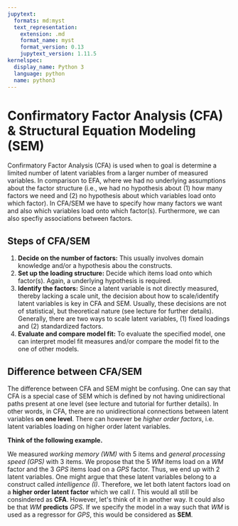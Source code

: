 ```yaml
---
jupytext:
  formats: md:myst
  text_representation:
    extension: .md
    format_name: myst
    format_version: 0.13
    jupytext_version: 1.11.5
kernelspec:
  display_name: Python 3
  language: python
  name: python3
---
```


# Confirmatory Factor Analysis (CFA) & Structural Equation Modeling (SEM)

Confirmatory Factor Analysis (CFA) is used when to goal is determine a limited number of latent variables from a larger number of measured variables. In comparison to EFA, where we had no underlying assumptions about the factor structure (i.e., we had no hypothesis about (1) how many factors we need and (2) no hypothesis about which variables load onto which factor). In CFA/SEM we have to specify how many factors we want and also which variables load onto which factor(s). Furthermore, we can also specfiy associations between factors.

## Steps of CFA/SEM

1. **Decide on the number of factors:** This usually involves domain knowledge and/or a hypothesis abou the constructs.
2. **Set up the loading structure:** Decide which items load onto which factor(s). Again, a underlying hypothesis is required.
3. **Identify the factors:** Since a latent variable is not directly measured, thereby lacking a scale unit, the decision about how to scale/identify latent variables is key in CFA and SEM. Usually, these decisions are not of statistical, but theoretical nature (see lecture for further details). Generally, there are two ways to scale latent variables, (1) fixed loadings and (2) standardized factors.
4. **Evaluate and compare model fit:** To evaluate the specified model, one can interpret model fit measures and/or compare the model fit to the one of other models.

## Difference between CFA/SEM

The difference between CFA and SEM might be confusing. One can say that CFA is a special case of SEM which is defined by not having unidirectional paths present at one level (see lecture and tutorial for further details). In other words, in CFA, there are no unidirectional connections between latent variables **on one level**. There can however be *higher order factors*, i.e. latent variables loading on higher order latent variables. 

**Think of the following example.**

We measured *working memory (WM)* with 5 items and *general processing speed (GPS)* with 3 items. We propose that the 5 *WM* items load on a *WM* factor and the 3 *GPS* items load on a *GPS* factor. Thus, we end up with 2 latent variables. One might argue that these latent variables belong to a construct called *intelligence (I)*. Therefore, we let both latent factors load on a **higher order latent factor** which we call *I*. This would all still be consindered as **CFA**. 
However, let's think of it in another way. It could also be that *WM* **predicts** *GPS*. If we specify the model in a way such that *WM* is used as a regressor for *GPS*, this would be considered as **SEM**.

